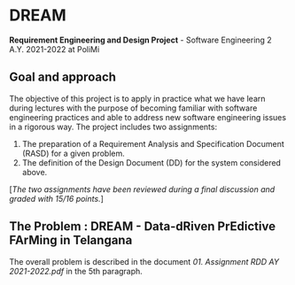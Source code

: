 # DREAM 
**Requirement Engineering and Design Project** - Software Engineering 2 A.Y. 2021-2022 at PoliMi

## Goal and approach
The objective of this project is to apply in practice what we have learn during lectures with the purpose of becoming familiar with software engineering practices and able to address new software engineering issues in a rigorous way. 
The project includes two assignments:
1. The preparation of a Requirement Analysis and Specification Document (RASD) for a given problem.
2. The definition of the Design Document (DD) for the system considered above.

[*The two assignments have been reviewed during a final discussion and graded with 15/16 points.*]

## The Problem : DREAM - Data-dRiven PrEdictive FArMing in Telangana
The overall problem is described in the document *01. Assignment RDD AY 2021-2022.pdf* in the 5th paragraph.



